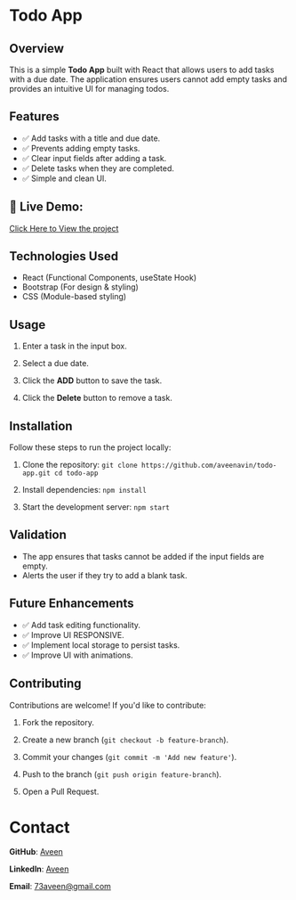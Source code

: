 # Todo App
 
## Overview
 
This is a simple **Todo App** built with React that allows users to add tasks with a due date. The application ensures users cannot add empty tasks and provides an intuitive UI for managing todos.
 
## Features
 
- ✅ Add tasks with a title and due date.
- ✅ Prevents adding empty tasks.
- ✅ Clear input fields after adding a task.
- ✅ Delete tasks when they are completed.
- ✅ Simple and clean UI.

 ## 🔗 Live Demo:

[Click Here to View the project](https://aveenavin.github.io/Your-Todo)
  
## Technologies Used
  
- React (Functional Components, useState Hook)
- Bootstrap (For design & styling)
- CSS (Module-based styling)
 
  
## Usage
 
 1.  Enter a task in the input box.
 
 2.  Select a due date.
  
3.  Click the **ADD** button to save the task.
  
4.  Click the **Delete** button to remove a task.

  
## Installation
 
Follow these steps to run the project locally:

 1.  Clone the repository:
 `git clone https://github.com/aveenavin/todo-app.git cd todo-app ` 
 
2.  Install dependencies:
 `npm install ` 
 
3.  Start the development server:
 `npm start ` 
  
  
## Validation
 - The app ensures that tasks cannot be added if the input fields are empty.
 - Alerts the user if they try to add a blank task.
 
  
## Future Enhancements
 - ✅ Add task editing functionality.
 - ✅ Improve UI RESPONSIVE.
 - ✅ Implement local storage to persist tasks.
 - ✅ Improve UI with animations.

  
## Contributing
 
Contributions are welcome! If you'd like to contribute:
 
1.  Fork the repository.
 
2.  Create a new branch (`git checkout -b feature-branch`).
 
3.  Commit your changes (`git commit -m 'Add new feature'`).
 
4.  Push to the branch (`git push origin feature-branch`).
 
5.  Open a Pull Request.
 
  
# Contact

 **GitHub**: [Aveen](https://github.com/aveenavin)

 **LinkedIn**: [Aveen](https://www.linkedin.com/in/aveenavin)

 **Email**: [73aveen@gmail.com](mailto:73aveen@gmail.com)


